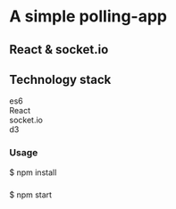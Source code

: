 # A simple polling-app

## React & socket.io

## Technology stack
es6<br/>
React<br/>
socket.io<br/>
d3<br/>



### Usage
$ npm install
###
$ npm start

